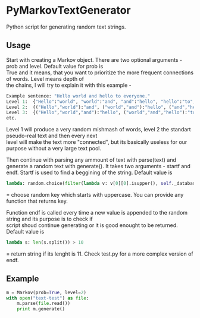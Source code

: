 PyMarkovTextGenerator
=====================

Python script for generating random text strings.


Usage
-----

Start with creating a Markov object. There are two optional arguments - prob and level. Default value for prob is  
True and it means, that you want to prioritize the more frequent connections of words. Level means depth of  
the chains, I will try to explain it with this example -

```python
Example sentence: "Hello world and hello to everyone."
Level 1:  {"Hello":"world", "world":"and", "and":"hello", "hello":"to", "to":"everyone."}
Level 2:  {("Hello","world"):"and", ("world","and"):"hello", ("and","hello"):"to", ("hello","to"):"everyone"}
Level 3:  {("Hello","world","and"):"hello", ("world","and","hello"):"to", ("and","hello","to"):"everyone"}
etc.
```

Level 1 will produce a very random mishmash of words, level 2 the standart pseudo-real text and then every next  
level will make the text more "connected", but its basically useless for our purpose without a very large text pool.  

Then continue with parsing any ammount of text with parse(text) and generate a random text with
generate(). It takes two arguments - startf and endf. Startf is used to find a beggining of the string. Default value is 
```python
lambda: random.choice(filter(lambda v: v[0][0].isupper(), self._database))
```
= choose random key which starts with uppercase. You can provide any function that returns key.

Function endf is called every time a new value is appended to the random string and its purpose is to check if  
script shoud continue generating or it is good enought to be returned. Default value is
```python
lambda s: len(s.split()) > 10
```
= return string if its lenght is 11. Check test.py for a more complex version of endf.

Example
-------
```python
m = Markov(prob=True, level=2)
with open("text-test") as file:
    m.parse(file.read())
    print m.generate()
```
